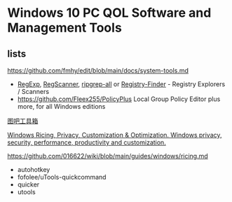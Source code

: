 # Windows 10 PC QOL Software and Management Tools

## lists

https://github.com/fmhy/edit/blob/main/docs/system-tools.md

* [RegExp](https://github.com/zodiacon/TotalRegistry), [RegScanner](https://www.nirsoft.net/utils/regscanner.html), [ripgrep-all](https://github.com/phiresky/ripgrep-all) or [Registry-Finder](https://registry-finder.com/) - Registry Explorers / Scanners
* https://github.com/Fleex255/PolicyPlus Local Group Policy Editor plus more, for all Windows editions

[图吧工具箱](https://www.tbtool.cn/)

[Windows Ricing, Privacy, Customization & Optimization. Windows privacy, security, performance, productivity and customization.](https://github.com/Courage-1984/Windows-Ricing-Privacy-Customization-Optimization)

https://github.com/016622/wiki/blob/main/guides/windows/ricing.md

* autohotkey
* fofolee/uTools-quickcommand
* quicker
* utools
